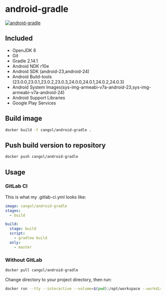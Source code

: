# android-gradle
[![android-gradle](http://dockeri.co/image/cangol/android-gradle)](https://hub.docker.com/r/cangol/android-gradle/)

## Included
* OpenJDK 8
* Git
* Gradle 2.14.1
* Android NDK r10e
* Android SDK (android-23,android-24)
* Android Build-tools (23.0.0,23.0.1,23.0.2,23.0.3,24.0.0,24.0.1,24.0.2,24.0.3)
* Android System Images(sys-img-armeabi-v7a-android-23,sys-img-armeabi-v7a-android-24)
* Android Support Libraries
* Google Play Services

## Build image

```bash
docker build -t cangol/android-gradle .
```

## Push build version to repository

```bash
docker push cangol/android-gradle
```

## Usage

### GitLab CI

This is what my .gitlab-ci.yml looks like:

```yaml
image: cangol/android-gradle
stages:
  - build

build:
  stage: build
  script:
    - gradlew build
  only:
    - master

```

### Without GitLab

```bash
docker pull cangol/android-gradle
```

Change directory to your project directory, then run:

```bash
docker run --tty --interactive --volume=$(pwd):/opt/workspace --workdir=/opt/workspace --rm cangol/android-gradle  /bin/sh -c "./gradlew build"
```

